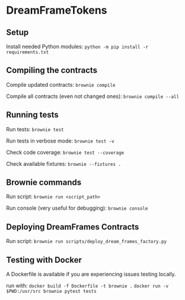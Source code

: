 # DreamFrameTokens

## Setup

Install needed Python modules: `python -m pip install -r requirements.txt`

## Compiling the contracts

Compile updated contracts: `brownie compile`

Compile all contracts (even not changed ones): `brownie compile --all`

## Running tests

Run tests: `brownie test`

Run tests in verbose mode: `brownie test -v`

Check code coverage: `brownie test --coverage`

Check available fixtures: `brownie --fixtures .`


## Brownie commands

Run script: `brownie run <script_path>`

Run console (very useful for debugging): `brownie console`

## Deploying DreamFrames Contracts 

Run script: `brownie run scripts/deploy_dream_frames_factory.py`


## Testing with Docker

A Dockerfile is available if you are experiencing issues testing locally.

run with:
`docker build -f Dockerfile -t brownie .`
`docker run -v $PWD:/usr/src brownie pytest tests`